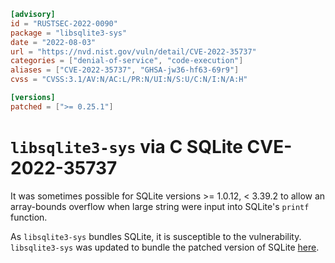 ```toml
[advisory]
id = "RUSTSEC-2022-0090"
package = "libsqlite3-sys"
date = "2022-08-03"
url = "https://nvd.nist.gov/vuln/detail/CVE-2022-35737"
categories = ["denial-of-service", "code-execution"]
aliases = ["CVE-2022-35737", "GHSA-jw36-hf63-69r9"]
cvss = "CVSS:3.1/AV:N/AC:L/PR:N/UI:N/S:U/C:N/I:N/A:H"

[versions]
patched = [">= 0.25.1"]
```

# `libsqlite3-sys` via C SQLite CVE-2022-35737

It was sometimes possible for SQLite versions >= 1.0.12, < 3.39.2 to allow an array-bounds overflow when large string were input into SQLite's `printf` function.

As `libsqlite3-sys` bundles SQLite, it is susceptible to the vulnerability. `libsqlite3-sys` was updated to bundle the patched version of SQLite [here](https://github.com/rusqlite/rusqlite/releases/tag/sys0.25.1).
